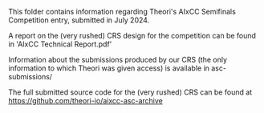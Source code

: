 This folder contains information regarding Theori's AIxCC Semifinals Competition entry, submitted in July 2024.

A report on the (very rushed) CRS design for the competition can be found in 'AIxCC Technical Report.pdf'

Information about the submissions produced by our CRS (the only information to which Theori was given access)
is available in asc-submissions/

The full submitted source code for the (very rushed) CRS can be found at https://github.com/theori-io/aixcc-asc-archive
